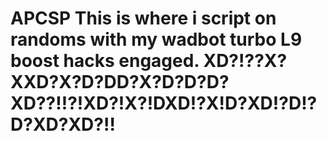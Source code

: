 # APCSP This is where i script on randoms with my wadbot turbo L9 boost hacks engaged. XD?!??X?XXD?X?D?DD?X?D?D?D?XD??!!?!XD?!X?!DXD!?X!D?XD!?D!?D?XD?XD?!!
